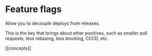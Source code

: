 # Feature flags

Allow you to decouple deploys from releases.

This is the key that brings about other positives, such as smaller pull requests, less rebasing, less blocking, CI/CD, etc.

[[concepts]]